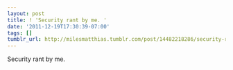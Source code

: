 ```yaml
---
layout: post
title: ! 'Security rant by me. '
date: '2011-12-19T17:30:39-07:00'
tags: []
tumblr_url: http://milesmatthias.tumblr.com/post/14482218286/security-rant-by-me
---
```

Security rant by me. 
